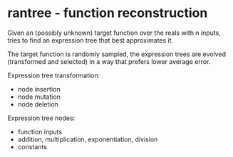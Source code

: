 # rantree - function reconstruction

Given an (possibly unknown) target function over the reals with n inputs, tries to find an expression tree that best approximates it.

The target function is randomly sampled, the expression trees are evolved (transformed and selected) in a way that prefers lower average error.

Expression tree transformation:

- node insertion
- node mutation
- node deletion

Expression tree nodes:

- function inputs
- addition, multiplication, exponentiation, division
- constants
